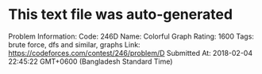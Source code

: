 # This text file was auto-generated

Problem Information:
Code: 246D
Name: Colorful Graph
Rating: 1600
Tags: brute force, dfs and similar, graphs
Link: https://codeforces.com/contest/246/problem/D
Submitted At: 2018-02-04 22:45:22 GMT+0600 (Bangladesh Standard Time)